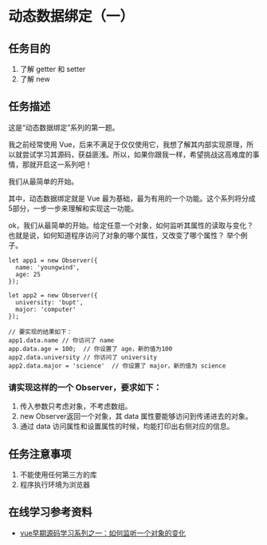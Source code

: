# 动态数据绑定（一）

## 任务目的
1. 了解 getter 和 setter
2. 了解 new

## 任务描述
这是“动态数据绑定”系列的第一题。

我之前经常使用 Vue，后来不满足于仅仅使用它，我想了解其内部实现原理，所以就尝试学习其源码，获益匪浅。所以，如果你跟我一样，希望挑战这高难度的事情，那就开启这一系列吧！

我们从最简单的开始。

其中，动态数据绑定就是 Vue 最为基础，最为有用的一个功能。这个系列将分成5部分，一步一步来理解和实现这一功能。

ok，我们从最简单的开始。给定任意一个对象，如何监听其属性的读取与变化？也就是说，如何知道程序访问了对象的哪个属性，又改变了哪个属性？ 举个例子。

````
let app1 = new Observer({
  name: 'youngwind',
  age: 25
});
	
let app2 = new Observer({
  university: 'bupt',
  major: 'computer'
});

// 要实现的结果如下：
app1.data.name // 你访问了 name
app.data.age = 100;  // 你设置了 age，新的值为100
app2.data.university // 你访问了 university
app2.data.major = 'science'  // 你设置了 major，新的值为 science
````
### 请实现这样的一个 Observer，要求如下：

1. 传入参数只考虑对象，不考虑数组。
2. new Observer返回一个对象，其 data 属性要能够访问到传递进去的对象。
3. 通过 data 访问属性和设置属性的时候，均能打印出右侧对应的信息。

## 任务注意事项
1. 不能使用任何第三方的库
2. 程序执行环境为浏览器

## 在线学习参考资料
* [vue早期源码学习系列之一：如何监听一个对象的变化](https://github.com/youngwind/blog/issues/84)
